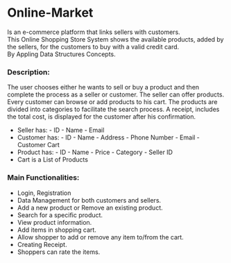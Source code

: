 # Online-Market
Is an e-commerce platform that links sellers with customers.<br>
This Online Shopping Store System shows the available products, added by the sellers, for the customers to buy with a valid credit card.<br>
By Appling Data Structures Concepts. <br>
### Description:
The user chooses either he wants to sell or buy a product and then complete the process as a seller or customer.
The seller can offer products.
Every customer can browse or add products to his cart.
The products are divided into categories to facilitate the search process.
A receipt, includes the total cost, is displayed for the customer after his confirmation.
- Seller has: - ID  - Name  - Email
- Customer has: - ID - Name - Address - Phone Number - Email - Customer Cart
- Product has: - ID - Name - Price - Category - Seller ID
- Cart is a List of Products 
### Main Functionalities:
- Login, Registration
- Data Management for both customers and sellers.
- Add a new product or Remove an existing product.
- Search for a specific product.
- View product information.
- Add items in shopping cart.
- Allow shopper to add or remove any item to/from the cart.
- Creating Receipt.
- Shoppers can rate the items.
